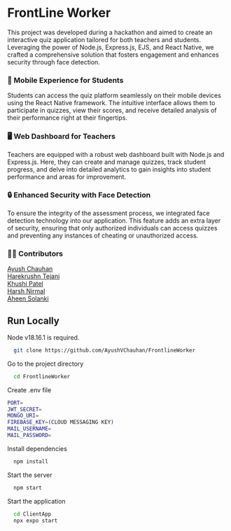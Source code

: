 
# FrontLine Worker

This project was developed during a hackathon and aimed to create an interactive quiz application tailored for both teachers and students. Leveraging the power of Node.js, Express.js, EJS, and React Native, we crafted a comprehensive solution that fosters engagement and enhances security through face detection.

### 📱 Mobile Experience for Students

Students can access the quiz platform seamlessly on their mobile devices using the React Native framework. The intuitive interface allows them to participate in quizzes, view their scores, and receive detailed analysis of their performance right at their fingertips.

### 🖥️ Web Dashboard for Teachers

Teachers are equipped with a robust web dashboard built with Node.js and Express.js. Here, they can create and manage quizzes, track student progress, and delve into detailed analytics to gain insights into student performance and areas for improvement.

### 🔒 Enhanced Security with Face Detection

To ensure the integrity of the assessment process, we integrated face detection technology into our application. This feature adds an extra layer of security, ensuring that only authorized individuals can access quizzes and preventing any instances of cheating or unauthorized access.

### 👨‍💻 Contributors

[Ayush Chauhan](https://github.com/AyushVChauhan)\
[Harekrushn Tejani](https://github.com/harekrushn13)\
[Khushi Patel](https://github.com/Khushipatel31)\
[Harsh Nirmal](https://github.com/HarshN187)\
[Aheen Solanki](https://github.com/AheenSolanki)

## Run Locally

Node v18.16.1 is required.

```bash
  git clone https://github.com/AyushVChauhan/FrontlineWorker
```

Go to the project directory

```bash
  cd FrontlineWorker
```

Create .env file
```bash
PORT=
JWT_SECRET=
MONGO_URI=
FIREBASE_KEY=(CLOUD MESSAGING KEY)
MAIL_USERNAME=
MAIL_PASSWORD=
```

Install dependencies

```bash
  npm install
```

Start the server

```bash
  npm start
```

Start the application

```bash
  cd ClientApp
  npx expo start
```

